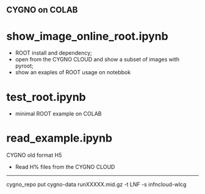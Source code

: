 
## CYGNO on COLAB
# show_image_online_root.ipynb
- ROOT install and dependency; 
- open from the CYGNO CLOUD and show a subset of images with pyroot; 
- show an exaples of ROOT usage on notebbok
# test_root.ipynb
- minimal ROOT example on COLAB
# read_example.ipynb
CYGNO old format H5
- Read H% files from the CYGNO CLOUD


-----
cygno_repo put cygno-data runXXXXX.mid.gz  -t LNF -s infncloud-wlcg
